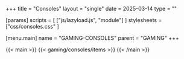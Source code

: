 +++
title = "Consoles"
layout = "single"
date = 2025-03-14
type = ""

[params]
  scripts = [
    ["js/lazyload.js", "module"]
  ]
  stylesheets = ["css/consoles.css" ]

[menu.main]
  name = "GAMING-CONSOLES"
	parent = "GAMING"
+++

{{< main >}}
  {{< gaming/consoles/items >}}
{{< /main >}}
